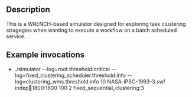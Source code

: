 ## Description 

This is a WRENCH-based simulator designed for exploring task
clustering stragegies when wanting to execute a workflow on
a batch scheduled service. 


## Example invocations

  - ./simulator --log=root.threshold:critical --log=fixed_clustering_scheduler.threshold:info --log=clustering_wms.threshold:info 10 NASA-iPSC-1993-3.swf indep:100:1800:1800 100 2 fixed_sequential_clustering:3
 
 

